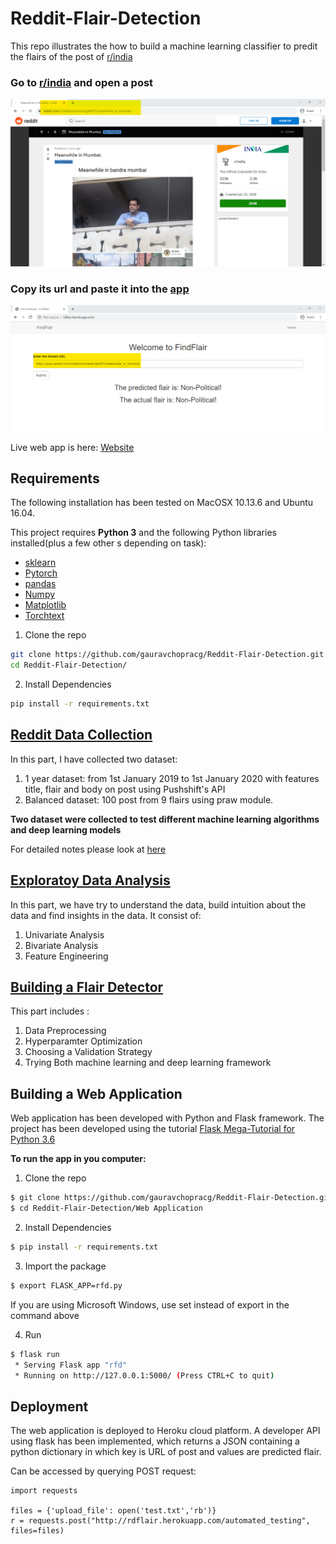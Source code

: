 # Reddit-Flair-Detection

This repo illustrates the how to build a machine learning classifier to predit the flairs of the post of [r/india](https://www.reddit.com/r/india/)

### Go to [r/india](https://www.reddit.com/r/india/) and open a post
![recognized_test1.png](https://github.com/gauravchopracg/Reddit-Flair-Detection/blob/master/Images/test1.png) 
### Copy its url and paste it into the [app](http://rdflair.herokuapp.com/)
![recognized_test2.png](https://github.com/gauravchopracg/Reddit-Flair-Detection/blob/master/Images/test2.png)

Live web app is here:
[Website](http://rdflair.herokuapp.com/)

## Requirements
The following installation has been tested on MacOSX 10.13.6 and Ubuntu 16.04.

This project requires **Python 3** and the following Python libraries installed(plus a few other s depending on task):

- [sklearn](http://scikit-learn.com/)
- [Pytorch](http://pytorch.org/)
- [pandas](pandas.pydata.org/)
- [Numpy](http://numpy.org/)
- [Matplotlib](https://matplotlib.org/) 
- [Torchtext](https://torchtext.readthedocs.io/en/latest/data.html)

1. Clone the repo

```bash
git clone https://github.com/gauravchopracg/Reddit-Flair-Detection.git
cd Reddit-Flair-Detection/
```

2. Install Dependencies
```bash
pip install -r requirements.txt
```

## [Reddit Data Collection](https://colab.research.google.com/drive/1F49m0XPeT1Yudls7Mj1pIRDxe_Ug89AF)

In this part, I have collected two dataset:
1. 1 year dataset: from 1st January 2019 to 1st January 2020 with features title, flair and body on post using Pushshift's API
2. Balanced dataset: 100 post from 9 flairs using praw module.

**Two dataset were collected to test different machine learning algorithms and deep learning models**

For detailed notes please look at [here](https://nbviewer.jupyter.org/github/gauravchopracg/Reddit-Flair-Detection/blob/master/Jupyter%20Notebooks/Part_I_Reddit_Data_Collection.ipynb)
 
## [Exploratoy Data Analysis](https://colab.research.google.com/drive/19SD52wNoMs9UQc-zMLaPMBcKjeiao0Wk)

In this part, we have try to understand the data, build intuition about the data and find insights in the data. It consist of:

1. Univariate Analysis
2. Bivariate Analysis
3. Feature Engineering

## [Building a Flair Detector](https://colab.research.google.com/drive/1eIABpG6qoDbp1HGJQ4JtMqN2RTV3ensU)

This part includes :
1. Data Preprocessing
2. Hyperparamter Optimization
3. Choosing a Validation Strategy
4. Trying Both machine learning and deep learning  framework

## Building a Web Application

Web application has been developed with Python and Flask framework. The project has been developed using the tutorial [Flask Mega-Tutorial for Python 3.6](https://blog.miguelgrinberg.com/post/the-flask-mega-tutorial-part-i-hello-world)

**To run the app in you computer:**

1. Clone the repo

```bash
$ git clone https://github.com/gauravchopracg/Reddit-Flair-Detection.git
$ cd Reddit-Flair-Detection/Web Application
```

2. Install Dependencies
```bash
$ pip install -r requirements.txt
```

3. Import the package
```bash
$ export FLASK_APP=rfd.py
```
If you are using Microsoft Windows, use set instead of export in the command above

4. Run
```bash
$ flask run
 * Serving Flask app "rfd"
 * Running on http://127.0.0.1:5000/ (Press CTRL+C to quit)
 ```

## Deployment

The web application is deployed to Heroku cloud platform. A developer API using flask has been implemented, which returns a JSON containing a python dictionary in which key is URL of post and values are predicted flair. 

Can be accessed by querying POST request: 
```
import requests

files = {'upload_file': open('test.txt','rb')}
r = requests.post("http://rdflair.herokuapp.com/automated_testing", files=files)
```

